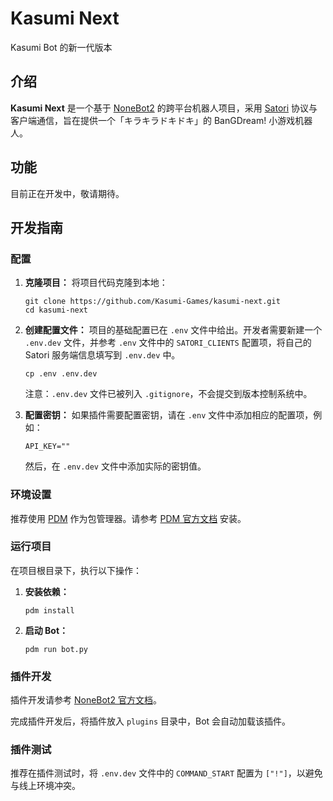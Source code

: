 # Kasumi Next
Kasumi Bot 的新一代版本

## 介绍
**Kasumi Next** 是一个基于 [NoneBot2](https://github.com/nonebot/nonebot2) 的跨平台机器人项目，采用 [Satori](https://satori.js.org/) 协议与客户端通信，旨在提供一个「キラキラドキドキ」的 BanGDream! 小游戏机器人。

## 功能
目前正在开发中，敬请期待。

## 开发指南

### 配置

1. **克隆项目：**
   将项目代码克隆到本地：
   ```shell
   git clone https://github.com/Kasumi-Games/kasumi-next.git
   cd kasumi-next
   ```

2. **创建配置文件：**
   项目的基础配置已在 `.env` 文件中给出。开发者需要新建一个 `.env.dev` 文件，并参考 `.env` 文件中的 `SATORI_CLIENTS` 配置项，将自己的 Satori 服务端信息填写到 `.env.dev` 中。
   ```shell
   cp .env .env.dev
   ```
   注意：`.env.dev` 文件已被列入 `.gitignore`，不会提交到版本控制系统中。

3. **配置密钥：**
   如果插件需要配置密钥，请在 `.env` 文件中添加相应的配置项，例如：
   ```env
   API_KEY=""
   ```
   然后，在 `.env.dev` 文件中添加实际的密钥值。

### 环境设置

推荐使用 [PDM](https://pdm-project.org/) 作为包管理器。请参考 [PDM 官方文档](https://pdm-project.org/en/latest/#installation) 安装。

### 运行项目

在项目根目录下，执行以下操作：

1. **安装依赖：**
   ```shell
   pdm install
   ```

2. **启动 Bot：**
   ```shell
   pdm run bot.py
   ```

### 插件开发

插件开发请参考 [NoneBot2 官方文档](https://nonebot.dev/docs/next/tutorial/matcher)。

完成插件开发后，将插件放入 `plugins` 目录中，Bot 会自动加载该插件。

### 插件测试

推荐在插件测试时，将 `.env.dev` 文件中的 `COMMAND_START` 配置为 `["!"]`，以避免与线上环境冲突。
